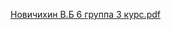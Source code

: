 [Новичихин В.Б 6 группа 3 курс.pdf](https://github.com/Novia2003/MISPIS_10/files/13761286/4.10.1.1.pdf)
